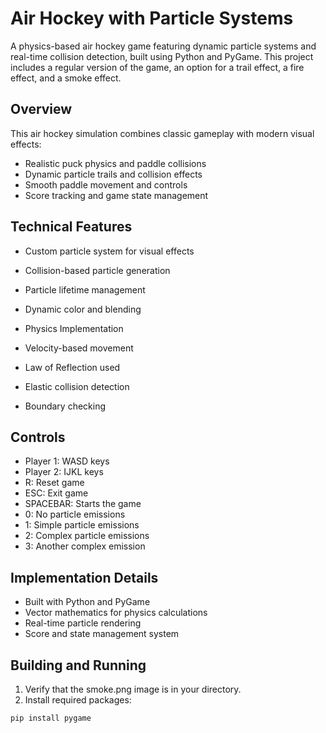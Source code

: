 # Air Hockey with Particle Systems

A physics-based air hockey game featuring dynamic particle systems and real-time collision detection, built using Python and PyGame. This project includes a regular version of the game, an option for a trail effect, a fire effect, and a smoke effect. 

## Overview
This air hockey simulation combines classic gameplay with modern visual effects:
- Realistic puck physics and paddle collisions 
- Dynamic particle trails and collision effects
- Smooth paddle movement and controls
- Score tracking and game state management

## Technical Features
- Custom particle system for visual effects
 - Collision-based particle generation
 - Particle lifetime management
 - Dynamic color and blending
   
- Physics Implementation
 - Velocity-based movement
 - Law of Reflection used 
 - Elastic collision detection
 - Boundary checking


## Controls
- Player 1: WASD keys
- Player 2: IJKL keys
- R: Reset game
- ESC: Exit game
- SPACEBAR: Starts the game
- 0: No particle emissions
- 1: Simple particle emissions
- 2: Complex particle emissions
- 3: Another complex emission

## Implementation Details
- Built with Python and PyGame
- Vector mathematics for physics calculations
- Real-time particle rendering
- Score and state management system


## Building and Running
1. Verify that the smoke.png image is in your directory.
2. Install required packages:
```python
pip install pygame
